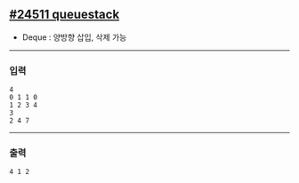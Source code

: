 [#24511 queuestack](https://www.acmicpc.net/problem/24511)
---
- Deque : 양방향 삽입, 삭제 가능

---

### 입력
```
4
0 1 1 0
1 2 3 4
3
2 4 7
```

---
### 출력
```
4 1 2
```